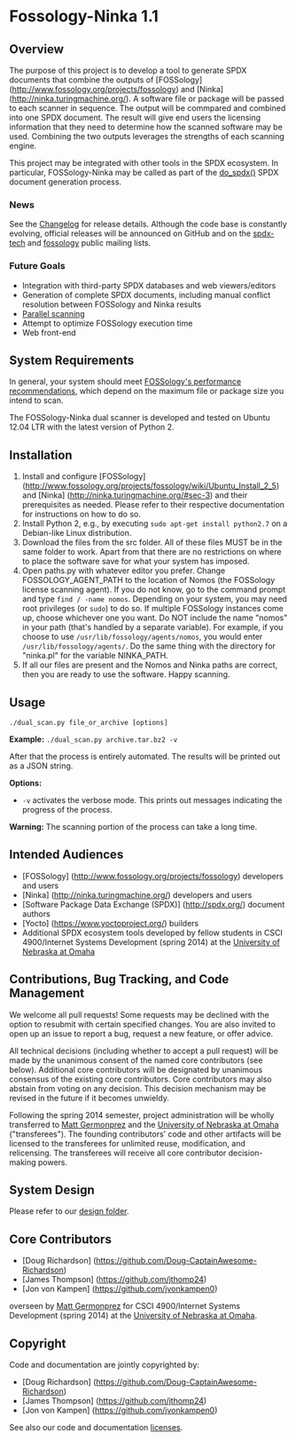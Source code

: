 Fossology-Ninka 1.1
===================

Overview
--------

The purpose of this project is to develop a tool to generate SPDX documents that combine the outputs of [FOSSology] (http://www.fossology.org/projects/fossology) and [Ninka] (http://ninka.turingmachine.org/). A software file or package will be passed to each scanner in sequence. The output will be commpared and combined into one SPDX document. The result will give end users the licensing information that they need to determine how the scanned software may be used. Combining the two outputs leverages the strengths of each scanning engine.

This project may be integrated with other tools in the SPDX ecosystem. In particular, FOSSology-Ninka may be called as part of the [do_spdx()](https://github.com/chaughawout/Do_SPDX/) SPDX document generation process.

### News
See the [Changelog](https://github.com/TheFinks/Fossology-Ninka/blob/master/CHANGELOG.md) for release details. Although the code base is constantly evolving, official releases will be announced on GitHub and on the [spdx-tech](http://lists.spdx.org/mailman/listinfo/spdx-tech) and [fossology](http://lists.fossology.org/mailman/listinfo/fossology) public mailing lists.

### Future Goals
* Integration with third-party SPDX databases and web viewers/editors
* Generation of complete SPDX documents, including manual conflict resolution between FOSSology and Ninka results
* [Parallel scanning](https://github.com/TheFinks/Fossology-Ninka/issues/9)
* Attempt to optimize FOSSology execution time
* Web front-end

System Requirements
-------------------
In general, your system should meet [FOSSology's performance recommendations](http://www.fossology.org/projects/fossology/wiki/SysConfig), which depend on the maximum file or package size you intend to scan.

The FOSSology-Ninka dual scanner is developed and tested on Ubuntu 12.04 LTR with the latest version of Python 2.

Installation
------------
1. Install and configure [FOSSology] (http://www.fossology.org/projects/fossology/wiki/Ubuntu_Install_2_5) and [Ninka] (http://ninka.turingmachine.org/#sec-3) and their prerequisites as needed. Please refer to their respective documentation for instructions on how to do so.
2. Install Python 2, e.g., by executing `sudo apt-get install python2.7` on a Debian-like Linux distribution.
3. Download the files from the src folder. All of these files MUST be in the same folder to work. Apart from that there are no restrictions on where to place the software save for what your system has imposed.
4. Open paths.py with whatever editor you prefer. Change FOSSOLOGY_AGENT_PATH to the location of Nomos (the FOSSology license scanning agent). If you do not know, go to the command prompt and type `find / -name nomos`. Depending on your system, you may need root privileges (or `sudo`) to do so. If multiple FOSSology instances come up, choose whichever one you want. Do NOT include the name "nomos" in your path (that's handled by a separate variable). For example, if you choose to use `/usr/lib/fossology/agents/nomos`, you would enter `/usr/lib/fossology/agents/`. Do the same thing with the directory for "ninka.pl" for the variable NINKA_PATH.
5. If all our files are present and the Nomos and Ninka paths are correct, then you are ready to use the software.  Happy scanning.

Usage
-----
`./dual_scan.py file_or_archive [options]`

**Example:** `./dual_scan.py archive.tar.bz2 -v`

After that the process is entirely automated.  The results will be printed out as a JSON string.

**Options:**

 - `-v` activates the verbose mode.  This prints out messages indicating the progress of the process.

**Warning:** The scanning portion of the process can take a long time.

Intended Audiences
------------------
* [FOSSology] (http://www.fossology.org/projects/fossology) developers and users
* [Ninka] (http://ninka.turingmachine.org/) developers and users
* [Software Package Data Exchange (SPDX)] (http://spdx.org/) document authors
* [Yocto] (https://www.yoctoproject.org/) builders
* Additional SPDX ecosystem tools developed by fellow students in CSCI 4900/Internet Systems Development (spring 2014) at the [University of Nebraska at Omaha](http://www.unomaha.edu)

Contributions, Bug Tracking, and Code Management
------------------------------------------------
We welcome all pull requests! Some requests may be declined with the option to resubmit with certain specified changes. You are also invited to open up an issue to report a bug, request a new feature, or offer advice.

All technical decisions (including whether to accept a pull request) will be made by the unanimous consent of the named core contributors (see below). Additional core contributors will be designated by unanimous consensus of the existing core contributors. Core contributors may also abstain from voting on any decision. This decision mechanism may be revised in the future if it becomes unwieldy.

Following the spring 2014 semester, project administration will be wholly transferred to [Matt Germonprez](http://myweb.unomaha.edu/~mgermonprez/vita.html) and the [University of Nebraska at Omaha](http://www.unomaha.edu) ("transferees"). The founding contributors’ code and other artifacts will be licensed to the transferees for unlimited reuse, modification, and relicensing. The transferees will receive all core contributor decision-making powers.

System Design
-------------
Please refer to our [design folder](https://github.com/TheFinks/Fossology-Ninka/tree/master/design).

Core Contributors
-----------------
* [Doug Richardson] (https://github.com/Doug-CaptainAwesome-Richardson)
* [James Thompson] (https://github.com/jthomp24)
* [Jon von Kampen] (https://github.com/jvonkampen0)

overseen by [Matt Germonprez](http://myweb.unomaha.edu/~mgermonprez/vita.html) for CSCI 4900/Internet Systems Development (spring 2014) at the [University of Nebraska at Omaha](http://www.unomaha.edu).

Copyright
---------
Code and documentation are jointly copyrighted by:
* [Doug Richardson] (https://github.com/Doug-CaptainAwesome-Richardson)
* [James Thompson] (https://github.com/jthomp24)
* [Jon von Kampen] (https://github.com/jvonkampen0)

See also our code and documentation [licenses](https://github.com/TheFinks/Fossology-Ninka/blob/master/LICENSE.md).
